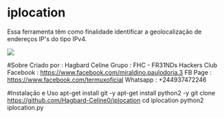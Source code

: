 # iplocation

Essa ferramenta têm como finalidade identificar a geolocalização de endereços IP's do tipo IPv4.

<img src="https://uploaddeimagens.com.br/images/002/886/911/full/iplocation_01.png?1600535560">

#Sobre
Criado por : Hagbard Celine
Grupo : FHC - FR31NDs Hackers Club
Facebook : https://www.facebook.com/miraldino.paulodoria.3
FB Page : https://www.facebook.com/termuxoficial
Whatsapp : +244937472246

#Instalação e Uso
apt-get install git -y
apt-get install python2 -y
git clone https://github.com/Hagbard-Celine0/iplocation
cd iplocation
python2 iplocation.py
